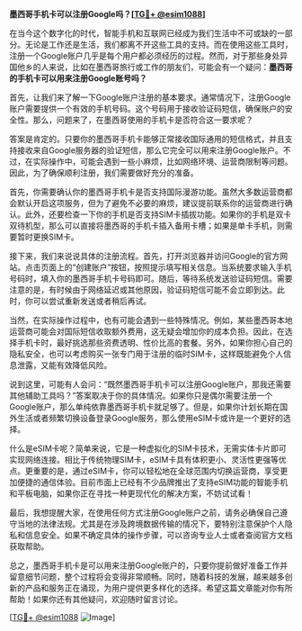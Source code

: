 **墨西哥手机卡可以注册Google吗？[[TG💪+ @esim1088](https://t.me/s/esim1088)]**

在当今这个数字化的时代，智能手机和互联网已经成为我们生活中不可或缺的一部分。无论是工作还是生活，我们都离不开这些工具的支持。而在使用这些工具时，注册一个Google账户几乎是每个用户都必须经历的过程。然而，对于那些身处异国他乡的人来说，比如在墨西哥旅行或工作的朋友们，可能会有一个疑问：**墨西哥的手机卡可以用来注册Google账号吗？**

首先，让我们来了解一下Google账户注册的基本要求。通常情况下，注册Google账户需要提供一个有效的手机号码。这个号码用于接收验证码短信，确保账户的安全性。那么，问题来了，在墨西哥使用的手机卡是否符合这一要求呢？

答案是肯定的。只要你的墨西哥手机卡能够正常接收国际通用的短信格式，并且支持接收来自Google服务器的验证短信，那么它完全可以用来注册Google账户。不过，在实际操作中，可能会遇到一些小麻烦，比如网络环境、运营商限制等问题。因此，为了确保顺利注册，我们需要做好充分的准备。

首先，你需要确认你的墨西哥手机卡是否支持国际漫游功能。虽然大多数运营商都会默认开启这项服务，但为了避免不必要的麻烦，建议提前联系你的运营商进行确认。此外，还要检查一下你的手机是否支持SIM卡插拔功能。如果你的手机是双卡双待机型，那么可以直接将墨西哥的手机卡插入备用卡槽；如果是单卡手机，则需要暂时更换SIM卡。

接下来，我们来说说具体的注册流程。首先，打开浏览器并访问Google的官方网站。点击页面上的“创建账户”按钮，按照提示填写相关信息。当系统要求输入手机号码时，填入你的墨西哥手机卡号码即可。随后，等待系统发送验证码短信。需要注意的是，有时候由于网络延迟或其他原因，验证码短信可能不会立即到达。此时，你可以尝试重新发送或者稍后再试。

当然，在实际操作过程中，也有可能会遇到一些特殊情况。例如，某些墨西哥本地运营商可能会对国际短信收取额外费用，这无疑会增加你的成本负担。因此，在选择手机卡时，最好挑选那些资费透明、性价比高的套餐。另外，如果你担心自己的隐私安全，也可以考虑购买一张专门用于注册的临时SIM卡，这样既能避免个人信息泄露，又能有效降低风险。

说到这里，可能有人会问：“既然墨西哥手机卡可以注册Google账户，那我还需要其他辅助工具吗？”答案取决于你的具体情况。如果你只是偶尔需要注册一个Google账户，那么单纯依靠墨西哥手机卡就足够了。但是，如果你计划长期在国外生活或者频繁切换设备登录Google服务，那么使用eSIM卡或许是一个更好的选择。

什么是eSIM卡呢？简单来说，它是一种虚拟化的SIM卡技术，无需实体卡片即可实现网络连接。相比于传统物理SIM卡，eSIM卡具有体积更小、灵活性更强等优点。更重要的是，通过eSIM卡，你可以轻松地在全球范围内切换运营商，享受更加便捷的通信体验。目前市面上已经有不少品牌推出了支持eSIM功能的智能手机和平板电脑，如果你正在寻找一种更现代化的解决方案，不妨试试看！

最后，我想提醒大家，在使用任何方式注册Google账户之前，请务必确保自己遵守当地的法律法规。尤其是在涉及跨境数据传输的情况下，要特别注意保护个人隐私和信息安全。如果不确定具体的操作步骤，可以咨询专业人士或者查阅官方文档获取帮助。

总之，墨西哥手机卡是可以用来注册Google账户的，只要你提前做好准备工作并留意细节问题，整个过程将会变得非常顺畅。同时，随着科技的发展，越来越多创新的产品和服务正在涌现，为用户提供更多样化的选择。希望这篇文章能对你有所帮助！如果你还有其他疑问，欢迎随时留言讨论。

[[TG💪+ @esim1088](https://t.me/s/esim1088) ![Image](https://i.postimg.cc/4NQfJmqS/Snipaste-2025-05-13-00-14-12.png)]